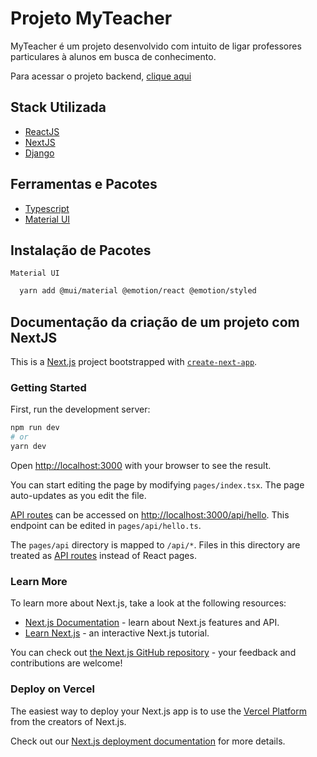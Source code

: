 # Projeto MyTeacher

MyTeacher é um projeto desenvolvido com intuito de ligar professores particulares à alunos em busca de conhecimento.

Para acessar o projeto backend, [clique aqui]('')

## Stack Utilizada
- [ReactJS]('https://pt-br.reactjs.org/')
- [NextJS]('https://nextjs.org/')
- [Django]('https://www.djangoproject.com/')

## Ferramentas e Pacotes
- [Typescript]('https://www.typescriptlang.org/')
- [Material UI]('https://mui.com/pt/')

## Instalação de Pacotes
  `Material UI`
  
  ```bash
    yarn add @mui/material @emotion/react @emotion/styled
  ```





## Documentação da criação de um projeto com NextJS

This is a [Next.js](https://nextjs.org/) project bootstrapped with [`create-next-app`](https://github.com/vercel/next.js/tree/canary/packages/create-next-app).

### Getting Started

First, run the development server:

```bash
npm run dev
# or
yarn dev
```

Open [http://localhost:3000](http://localhost:3000) with your browser to see the result.

You can start editing the page by modifying `pages/index.tsx`. The page auto-updates as you edit the file.

[API routes](https://nextjs.org/docs/api-routes/introduction) can be accessed on [http://localhost:3000/api/hello](http://localhost:3000/api/hello). This endpoint can be edited in `pages/api/hello.ts`.

The `pages/api` directory is mapped to `/api/*`. Files in this directory are treated as [API routes](https://nextjs.org/docs/api-routes/introduction) instead of React pages.

### Learn More

To learn more about Next.js, take a look at the following resources:

- [Next.js Documentation](https://nextjs.org/docs) - learn about Next.js features and API.
- [Learn Next.js](https://nextjs.org/learn) - an interactive Next.js tutorial.

You can check out [the Next.js GitHub repository](https://github.com/vercel/next.js/) - your feedback and contributions are welcome!

### Deploy on Vercel

The easiest way to deploy your Next.js app is to use the [Vercel Platform](https://vercel.com/new?utm_medium=default-template&filter=next.js&utm_source=create-next-app&utm_campaign=create-next-app-readme) from the creators of Next.js.

Check out our [Next.js deployment documentation](https://nextjs.org/docs/deployment) for more details.
